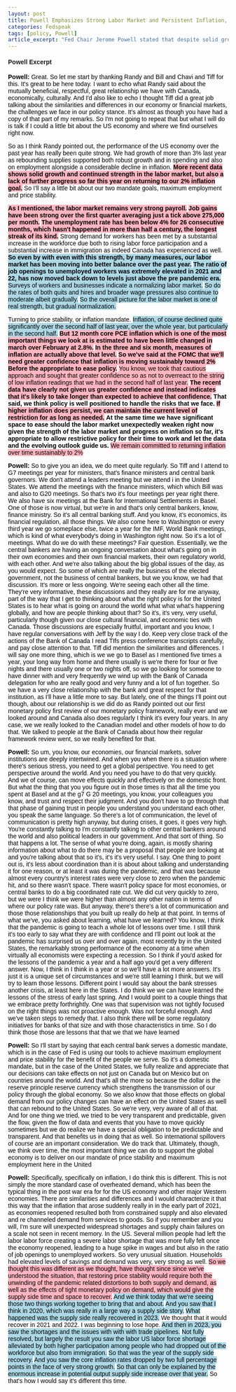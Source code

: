 ```yaml
---
layout: post
title: Powell Emphasizes Strong Labor Market and Persistent Inflation, Indicating Continued Restrictive Policy
categories: Fedspeak
tags: [policy, Powell]
article_excerpt: "Fed Chair Jerome Powell stated that despite solid growth and a strong labor market, there has been 'a lack of further progress so far this year on returning to our 2% inflation goal,' stating that '12 month core PCE inflation...is estimated to have been little changed in march over February at 2.8%.' Powell emphasized the need for 'greater confidence that inflation is moving sustainably toward 2% Before the appropriate to ease policy.' He added, 'The recent data have clearly not given us greater confidence and instead indicates that it's likely to take longer than expected to achieve that confidence.' Powell maintained a hawkish stance, asserting, 'If higher inflation does persist, we can maintain the current level of restriction for as long as needed.' While acknowledging the supply-side recovery in 2023, Powell reiterated the Fed's commitment to returning inflation to 2%, suggesting continued restrictive monetary policy in the near term."
---
```

<style>
    body {
        font-family: Arial, sans-serif;
    }
    .neutral {
        color: black; /* Ensuring text color is readable */
    }
    .dovish {
        background-color: lightblue; /* Changed from color to background-color */
        color: black; /* Ensuring text color is readable */
    }
    .most-dovish {
        background-color: blue; /* Changed from color to background-color */
        color: white; /* Changing text color to white for readability */
    }
    .hawkish {
        background-color: lightpink; /* Changed from color to background-color */
        color: black; /* Ensuring text color is readable */
    }
    .most-hawkish {
        background-color: red; /* Changed from color to background-color */
        color: white; /* Changing text color to white for readability */
    }
    .bold {
        font-weight: bold;
    }
  .underscored {
  text-decoration: underline;
}

  
</style>

#### Powell Excerpt

<p><span class="neutral"><strong>Powell:</strong> Great.</span> <span class="neutral">So let me start by thanking Randy and Bill and Chavi and Tiff for this.</span> <span class="neutral">It's great to be here today.</span> <span class="neutral">I want to echo what Randy said about the mutually beneficial, respectful, great relationship we have with Canada, economically, culturally.</span> <span class="neutral">And I'd also like to echo I thought Tiff did a great job talking about the similarities and differences in our economy or financial markets, the challenges we face in our policy stance.</span> <span class="neutral">It's almost as though you have had a copy of that part of my remarks.</span> <span class="neutral">So I'm not going to repeat that but what I will do is talk if I could a little bit about the US economy and where we find ourselves right now.</span></p>

<p><span class="neutral">So as I think Randy pointed out, the performance of the US economy over the past year has really been quite strong.</span> <span class="neutral">We had growth of more than 3% last year as rebounding supplies supported both robust growth and in spending and also on employment alongside a considerable decline in inflation.</span> <span class="hawkish bold">More recent data shows solid growth and continued strength in the labor market, but also a lack of further progress so far this year on returning to our 2% inflation goal.</span> <span class="neutral">So I'll say a little bit about our two mandate goals, maximum employment and price stability.</span></p>

<p><span class="hawkish bold">As I mentioned, the labor market remains very strong payroll.</span> <span class="hawkish bold">Job gains have been strong over the first quarter averaging just a tick above 275,000 per month.</span> <span class="hawkish bold">The unemployment rate has been below 4% for 26 consecutive months, which hasn't happened in more than half a century, the longest streak of its kind.</span> <span class="neutral">Strong demand for workers has been met by a substantial increase in the workforce due both to rising labor force participation and a substantial increase in immigration as indeed Canada has experienced as well.</span> <span class="dovish bold">So even by with even with this strength, by many measures, our labor market has been moving into better balance over the past year.</span> <span class="dovish bold">The ratio of job openings to unemployed workers was extremely elevated in 2021 and 22, has now moved back down to levels just above the pre pandemic era.</span> <span class="dovish">Surveys of workers and businesses indicate a normalizing labor market.</span> <span class="dovish">So do the rates of both quits and hires and broader wage pressures also continue to moderate albeit gradually.</span> <span class="dovish">So the overall picture for the labor market is one of real strength, but gradual normalization.</span></p>

<p><span class="neutral">Turning to price stability, or inflation mandate.</span> <span class="dovish">Inflation, of course declined quite significantly over the second half of last year, over the whole year, but particularly in the second half.</span> <span class="hawkish bold">But 12 month core PCE inflation which is one of the most important things we look at is estimated to have been little changed in march over February at 2.8%.</span> <span class="hawkish bold">In the three and six month, measures of inflation are actually above that level.</span> <span class="hawkish bold">So we've said at the FOMC that we'll need greater confidence that inflation is moving sustainably toward 2% Before the appropriate to ease policy.</span> <span class="hawkish">You know, we took that cautious approach and sought that greater confidence so as not to overreact to the string of low inflation readings that we had in the second half of last year.</span> <span class="hawkish bold">The recent data have clearly not given us greater confidence and instead indicates that it's likely to take longer than expected to achieve that confidence.</span> <span class="neutral bold">That said, we think policy is well positioned to handle the risks that we face.</span> <span class="hawkish bold">If higher inflation does persist, we can maintain the current level of restriction for as long as needed.</span> <span class="neutral bold">At the same time we have significant space to ease should the labor market unexpectedly weaken right now given the strength of the labor market and progress on inflation so far, it's appropriate to allow restrictive policy for their time to work and let the data and the evolving outlook guide us.</span> <span class="hawkish">We remain committed to returning inflation over time sustainably to 2%</span></p>

<p><span class="neutral"><strong>Powell:</strong> So to give you an idea, we do meet quite regularly.</span> <span class="neutral">So Tiff and I attend to G7 meetings per year for ministers, that's finance ministers and central bank governors.</span> <span class="neutral">We don't attend a leaders meeting but we attend i in the United States.</span> <span class="neutral">We attend the meetings with the finance ministers, which which Bill was and also to G20 meetings.</span> <span class="neutral">So that's two it's four meetings per year right there.</span> <span class="neutral">We also have six meetings at the Bank for International Settlements in Basel.</span> <span class="neutral">One of those is now virtual, but we're in and that's only central bankers, know, finance ministry.</span> <span class="neutral">So it's all central banking stuff.</span> <span class="neutral">And you know, it's economics, its financial regulation, all those things.</span> <span class="neutral">We also come here to Washington or every third year we go someplace else, twice a year for the IMF, World Bank meetings, which is kind of what everybody's doing in Washington right now.</span> <span class="neutral">So it's a lot of meetings.</span> <span class="neutral">What do we do with these meetings?</span> <span class="neutral">Fair question.</span> <span class="neutral">Essentially, we the central bankers are having an ongoing conversation about what's going on in their own economies and their own financial markets, their own regulatory world, with each other.</span> <span class="neutral">And we're also talking about the big global issues of the day, as you would expect.</span> <span class="neutral">So some of which are really the business of the elected government, not the business of central bankers, but we you know, we had that discussion.</span> <span class="neutral">It's more or less ongoing.</span> <span class="neutral">We're seeing each other all the time.</span> <span class="neutral">They're very informative, these discussions and they really are for me anyway, part of the way that I get to thinking about what the right policy is for the United States is to hear what is going on around the world what what what's happening globally, and how are people thinking about that?</span> <span class="neutral">So it's, it's very, very useful, particularly though given our close cultural financial, and economic ties with Canada.</span> <span class="neutral">Those discussions are especially fruitful, important and you know, I have regular conversations with Jeff by the way I do.</span> <span class="neutral">Keep very close track of the actions of the Bank of Canada I read TIfs press conference transcripts carefully, and pay close attention to that.</span> <span class="neutral">Tiff did mention the similarities and differences.</span> <span class="neutral">I will say one more thing, which is we we go to Basel as I mentioned five times a year, your long way from home and there usually is we're there for four or five nights and there usually one or two nights off, so we go looking for someone to have dinner with and very frequently we wind up with the Bank of Canada delegation for who are really good and very funny and a lot of fun together.</span> <span class="neutral">So we have a very close relationship with the bank and great respect for that institution, as I'll have a little more to say.</span> <span class="neutral">But lately, one of the things I'll point out though, about our relationship is we did do as Randy pointed out our first monetary policy first review of our monetary policy framework, really ever and we looked around and Canada also does regularly I think it's every four years.</span> <span class="neutral">In any case, we we really looked to the Canadian model and other models of how to do that.</span> <span class="neutral">We talked to people at the Bank of Canada about how their regular framework review went, so we really benefited for that.</span> </p>

<p><span class="neutral"><strong>Powell:</strong> So um, you know, our economies, our financial markets, solver institutions are deeply intertwined.</span> <span class="neutral">And when you when there is a situation where there's serious stress, you need to get a global perspective.</span> <span class="neutral">You need to get perspective around the world.</span> <span class="neutral">And you need you have to do that very quickly.</span> <span class="neutral">And we of course, can move effects quickly and effectively on the domestic front.</span> <span class="neutral">But what the thing that you you figure out in those times is that all the time you spent at Basel and at the g7 G 20 meetings, you know, your colleagues you know, and trust and respect their judgment.</span> <span class="neutral">And you don't have to go through that that phase of gaining trust in people you understand you understand each other, you speak the same language.</span> <span class="neutral">So there's a lot of communication, the level of communication is pretty high anyway, but during crises, it goes, it goes very high.</span> <span class="neutral">You're constantly talking to I'm constantly talking to other central bankers around the world and also political leaders in our government.</span> <span class="neutral">And that sort of thing.</span> <span class="neutral">So that happens a lot.</span> <span class="neutral">The sense of what you're doing, again, is mostly sharing information about what to do there may be a proposal that people are looking at and you're talking about that so it's, it's it's very useful.</span> <span class="neutral">I say.</span> <span class="neutral">One thing to point out is, it's less about coordination than it is about about talking and understanding it for one reason, or at least it was during the pandemic, and that was because almost every country's interest rates were very close to zero when the pandemic hit, and so there wasn't space.</span> <span class="neutral">There wasn't policy space for most economies, or central banks to do a big coordinated rate cut.</span> <span class="neutral">We did cut very quickly to zero, but we were I think we were higher than almost any other nation in terms of where our policy rate was.</span> <span class="neutral">But anyway, there's there's a lot of communication and those those relationships that you built up really do help at that point.</span> <span class="neutral">In terms of what we've, you asked about learning, what have we learned?</span> <span class="neutral">You know, I think that the pandemic is going to teach a whole lot of lessons over time.</span> <span class="neutral">I still think it's too early to say what they are with confidence and I'll point out look at the pandemic has surprised us over and over again, most recently by in the United States, the remarkably strong performance of the economy at a time when virtually all economists were expecting a recession.</span> <span class="neutral">So I think if you'd asked for the lessons of the pandemic a year and a half ago you'd get a very different answer.</span> <span class="neutral">Now, I think in I think in a year or so we'll have a lot more answers.</span> <span class="neutral">It's just it is a unique set of circumstances and we're still learning I think, but we will try to learn those lessons.</span> <span class="neutral">Different point I would say about the bank stresses another crisis, at least here in the States.</span> <span class="neutral">I do think we we can have learned the lessons of the stress of early last spring.</span> <span class="neutral">And I would point to a couple things that we embrace pretty forthrightly.</span> <span class="neutral">One was that supervision was not tightly focused on the right things was not proactive enough.</span> <span class="neutral">Was not forceful enough.</span> <span class="neutral">And we've taken steps to remedy that.</span> <span class="neutral">I also think there will be some regulatory initiatives for banks of that size and with those characteristics in time.</span> <span class="neutral">So I do think those those are lessons that that we that we have learned</span></p>

<p><span class="neutral"><strong>Powell:</strong> So I'll start by saying that each central bank serves a domestic mandate, which is in the case of Fed is using our tools to achieve maximum employment and price stability for the benefit of the people we serve.</span> <span class="neutral">So it's a domestic mandate, but in the case of the United States, we fully realize and appreciate that our decisions can take effects on not just on Canada but on Mexico but on countries around the world.</span> <span class="neutral">And that's all the more so because the dollar is the reserve principle reserve currency which strengthens the transmission of our policy through the global economy.</span> <span class="neutral">So we also know that those effects on global demand from our policy changes can have an effect on the United States as well that can rebound to the United States.</span> <span class="neutral">So we're very, very aware of all of that.</span> <span class="neutral">And for one thing we tried, we tried to be very transparent and predictable, given the flow, given the flow of data and events that you have to move quickly sometimes but we do realize we have a special obligation to be predictable and transparent.</span> <span class="neutral">And that benefits us in doing that as well.</span> <span class="neutral">So international spillovers of course are an important consideration.</span> <span class="neutral">We do track that.</span> <span class="neutral">Ultimately, though, we think over time, the most important thing we can do to support the global economy is to deliver on our mandate of price stability and maximum employment here in the United</span></p>

<p><span class="neutral"><strong>Powell:</strong> Specifically, specifically on inflation, I do think this is different.</span> <span class="neutral">This is not simply the more standard case of overheated demand, which has been the typical thing in the post war era for for the US economy and other major Western economies.</span> <span class="neutral">There are similarities and differences and I would characterize it that this way that the inflation that arose suddenly really in in the early part of 2021, as economies reopened resulted both from constrained supply and also elevated and re channeled demand from services to goods.</span> <span class="neutral">So if you remember and you will, I'm sure will unexpected widespread shortages and supply chain failures on a scale not seen in recent memory.</span> <span class="neutral">In the US.</span> <span class="neutral">Several million people had left the labor labor force creating a severe labor shortage that was more fully felt once the economy reopened, leading to a huge spike in wages and but also in the ratio of job openings to unemployed workers.</span> <span class="neutral">So very unusual situation.</span> <span class="neutral">Households had elevated levels of savings and demand was very, very strong as well.</span> <span class="hawkish">So we thought this was different as we thought, have thought since since we've understood the situation, that restoring price stability would require both the unwinding of the pandemic related distortions to both supply and demand, as well as the effects of tight monetary policy on demand, which would give the supply side time and space to recover.</span> <span class="dovish">And we think today that we're seeing those two things working together to bring that and about.</span> <span class="dovish">And you saw that I think in 2020, which was really in a large way a supply side story.</span> <span class="dovish">What happened was the supply side really recovered in 2023.</span> <span class="neutral">We thought that it would recover in 2021 and 2022.</span> <span class="neutral">I was beginning to lose hope.</span> <span class="dovish">And then in 2023, you saw the shortages and the issues with with with trade pipelines.</span> <span class="dovish">Not fully resolved, but largely the result you saw the labor US labor force shortage alleviated by both higher participation among people who had dropped out of the workforce but also from immigration.</span> <span class="dovish">So that was the year of the supply side recovery.</span> <span class="dovish">And you saw the core inflation rates dropped by two full percentage points in the face of very strong growth.</span> <span class="dovish">So that can only be explained by the enormous increase in potential output supply side increase over that year.</span> <span class="neutral">So that's how I would say it's different this time.</span></p>
